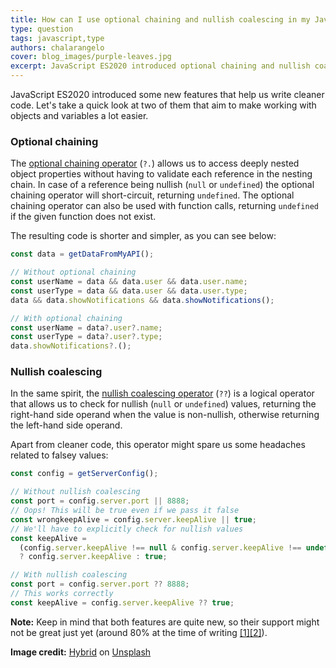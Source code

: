 ```yaml
---
title: How can I use optional chaining and nullish coalescing in my JavaScript project?
type: question
tags: javascript,type
authors: chalarangelo
cover: blog_images/purple-leaves.jpg
excerpt: JavaScript ES2020 introduced optional chaining and nullish coalescing among other features. Learn everything you need to know with this quick guide.
---
```


JavaScript ES2020 introduced some new features that help us write cleaner code. Let's take a quick look at two of them that aim to make working with objects and variables a lot easier.

### Optional chaining

The [optional chaining operator](https://developer.mozilla.org/en-US/docs/Web/JavaScript/Reference/Operators/Optional_chaining) (`?.`) allows us to access deeply nested object properties without having to validate each reference in the nesting chain. In case of a reference being nullish (`null` or `undefined`) the optional chaining operator will short-circuit, returning `undefined`. The optional chaining operator can also be used with function calls, returning `undefined` if the given function does not exist.

The resulting code is shorter and simpler, as you can see below:

```js
const data = getDataFromMyAPI();

// Without optional chaining
const userName = data && data.user && data.user.name;
const userType = data && data.user && data.user.type;
data && data.showNotifications && data.showNotifications();

// With optional chaining
const userName = data?.user?.name;
const userType = data?.user?.type;
data.showNotifications?.();
```

### Nullish coalescing

In the same spirit, the [nullish coalescing operator](https://developer.mozilla.org/en-US/docs/Web/JavaScript/Reference/Operators/Nullish_coalescing_operator) (`??`) is a logical operator that allows us to check for nullish (`null` or `undefined`) values, returning the right-hand side operand when the value is non-nullish, otherwise returning the left-hand side operand.

Apart from cleaner code, this operator might spare us some headaches related to falsey values:

```js
const config = getServerConfig();

// Without nullish coalescing
const port = config.server.port || 8888;
// Oops! This will be true even if we pass it false
const wrongkeepAlive = config.server.keepAlive || true;
// We'll have to explicitly check for nullish values
const keepAlive =
  (config.server.keepAlive !== null & config.server.keepAlive !== undefined)
  ? config.server.keepAlive : true;

// With nullish coalescing
const port = config.server.port ?? 8888;
// This works correctly
const keepAlive = config.server.keepAlive ?? true;
```

**Note:** Keep in mind that both features are quite new, so their support might not be great just yet (around 80% at the time of writing [[1]](https://caniuse.com/#feat=mdn-javascript_operators_optional_chaining)[[2]](https://caniuse.com/#feat=mdn-javascript_operators_nullish_coalescing)).

**Image credit:** [Hybrid](https://unsplash.com/@artbyhybrid?utm_source=unsplash&utm_medium=referral&utm_content=creditCopyText) on [Unsplash](https://unsplash.com?utm_source=unsplash&utm_medium=referral&utm_content=creditCopyText)
